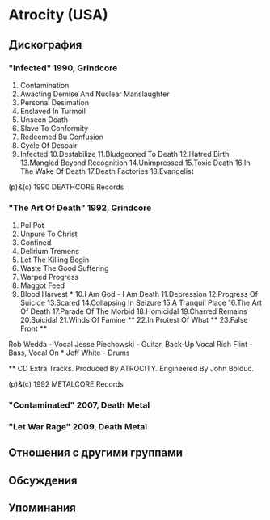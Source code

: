 # Atrocity (USA)



## Дискография

### "Infected" 1990, Grindcore

1. Contamination
2. Awacting Demise And Nuclear Manslaughter
3. Personal Desimation
4. Enslaved In Turmoil
5. Unseen Death
6. Slave To Conformity
7. Redeemed Bu Confusion
8. Cycle Of Despair
9. Infected
10.Destabilize
11.Bludgeoned To Death
12.Hatred Birth
13.Mangled Beyond Recognition
14.Unimpressed
15.Toxic Death
16.In The Wake Of Death
17.Death Factories
18.Evangelist

(p)&(c) 1990 DEATHCORE Records


### "The Art Of Death" 1992, Grindcore

1. Pol Pot
2. Unpure To Christ
3. Confined
4. Delirium Tremens
5. Let The Killing Begin
6. Waste The Good Suffering
7. Warped Progress
8. Maggot Feed
9. Blood Harvest *
10.I Am God - I Am Death
11.Depression
12.Progress Of Suicide
13.Scared
14.Collapsing In Seizure
15.A Tranquil Place
16.The Art Of Death
17.Parade Of The Morbid
18.Homicidal
19.Charred Remains
20.Suicidal
21.Winds Of Famine **
22.In Protest Of What **
23.False Front **

 Rob Wedda - Vocal
 Jesse Piechowski - Guitar, Back-Up Vocal
 Rich Flint - Bass, Vocal On *
 Jeff White - Drums

** CD Extra Tracks.
Produced By ATROCITY.
Engineered By John Bolduc.

(p)&(c) 1992 METALCORE Records

### "Contaminated" 2007, Death Metal



### "Let War Rage" 2009, Death Metal




## Отношения с другими группами


## Обсуждения


## Упоминания

